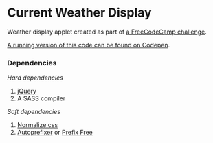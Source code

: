 # Current Weather Display

Weather display applet created as part of [a FreeCodeCamp challenge](https://learn.freecodecamp.org/coding-interview-prep/take-home-projects/show-the-local-weather/).

[A running version of this code can be found on Codepen](https://codepen.io/Ashto/pen/JyabgK).

### Dependencies
*Hard dependencies*
1. [jQuery](https://jquery.com/)
2. A SASS compiler

*Soft dependencies*
1. [Normalize.css](https://github.com/necolas/normalize.css/)
2. [Autoprefixer](https://github.com/postcss/autoprefixer) or [Prefix Free](https://cdnjs.cloudflare.com/ajax/libs/prefixfree/1.0.7/prefixfree.min.js)